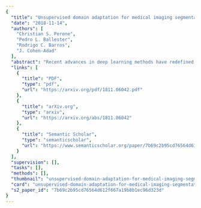 ```yaml
---
{
  "title": "Unsupervised domain adaptation for medical imaging segmentation with self-ensembling",
  "date": "2018-11-14",
  "authors": [
    "Christian S. Perone",
    "Pedro L. Ballester",
    "Rodrigo C. Barros",
    "J. Cohen-Adad"
  ],
  "abstract": "Recent advances in deep learning methods have redefined the state-of-the-art for many medical imaging applications, surpassing previous approaches and sometimes even competing with human judgment in several tasks. Those models, however, when trained to reduce the empirical risk on a single domain, fail to generalize when applied to other domains, a very common scenario in medical imaging due to the variability of images and anatomical structures, even across the same imaging modality. In this work, we extend the method of unsupervised domain adaptation using self-ensembling for the semantic segmentation task and explore multiple facets of the method on a small and realistic publicly-available magnetic resonance (MRI) dataset. Through an extensive evaluation, we show that self-ensembling can indeed improve the generalization of the models even when using a small amount of unlabeled data.",
  "links": [
    {
      "title": "PDF",
      "type": "pdf",
      "url": "https://arxiv.org/pdf/1811.06042.pdf"
    },
    {
      "title": "arXiv.org",
      "type": "arxiv",
      "url": "https://arxiv.org/abs/1811.06042"
    },
    {
      "title": "Semantic Scholar",
      "type": "semanticscholar",
      "url": "https://www.semanticscholar.org/paper/7b69c2b95cd76564d612f667a19b8b1ec96d323d"
    }
  ],
  "supervision": [],
  "tasks": [],
  "methods": [],
  "thumbnail": "unsupervised-domain-adaptation-for-medical-imaging-segmentation-with-self-ensembling-thumb.jpg",
  "card": "unsupervised-domain-adaptation-for-medical-imaging-segmentation-with-self-ensembling-card.jpg",
  "s2_paper_id": "7b69c2b95cd76564d612f667a19b8b1ec96d323d"
}
---
```


